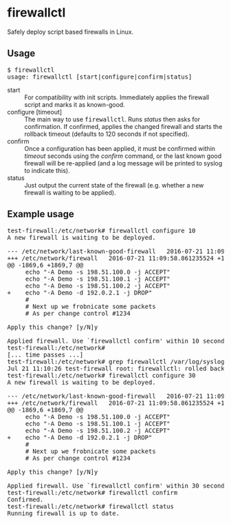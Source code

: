 # firewallctl
Safely deploy script based firewalls in Linux.

## Usage

<pre>
$ firewallctl 
usage: firewallctl [start|configure|confirm|status]
</pre>

<dl>
  <dt>start</dt>
  <dd>For compatibility with init scripts. Immediately applies the firewall script and marks it as known-good.</dd>

  <dt>configure [timeout]</dt>
  <dd>The main way to use <tt>firewallctl</tt>. Runs <em>status</em> then asks for confirmation. If confirmed, applies the changed firewall and starts the rollback timeout (defaults to 120 seconds if not specified).</dd>
  
  <dt>confirm</dt>
  <dd>Once a configuration has been applied, it must be confirmed within <em>timeout</em> seconds using the <em>confirm</em> command, or the last known good firewall will be re-applied (and a log message will be printed to syslog to indicate this).</dd>
  
  <dt>status</dt>
  <dd>Just output the current state of the firewall (e.g. whether a new firewall is waiting to be applied).</dd>
</dl>

## Example usage

<pre>
test-firewall:/etc/network# firewallctl configure 10
A new firewall is waiting to be deployed.

--- /etc/network/last-known-good-firewall   2016-07-21 11:09:41.953415248 +1200
+++ /etc/network/firewall   2016-07-21 11:09:58.861235524 +1200
@@ -1869,6 +1869,7 @@
     echo "-A Demo -s 198.51.100.0 -j ACCEPT"
     echo "-A Demo -s 198.51.100.1 -j ACCEPT"
     echo "-A Demo -s 198.51.100.2 -j ACCEPT"
+    echo "-A Demo -d 192.0.2.1 -j DROP"
     # 
     # Next up we frobnicate some packets
     # As per change control #1234

Apply this change? [y/N]y

Applied firewall. Use `firewallctl confirm' within 10 seconds to confirm.
test-firewall:/etc/network#
[... time passes ...]
test-firewall:/etc/network# grep firewallctl /var/log/syslog
Jul 21 11:10:26 test-firewall root: firewallctl: rolled back firewall!
test-firewall:/etc/network# firewallctl configure 30
A new firewall is waiting to be deployed.

--- /etc/network/last-known-good-firewall   2016-07-21 11:09:41.953415248 +1200
+++ /etc/network/firewall   2016-07-21 11:09:58.861235524 +1200
@@ -1869,6 +1869,7 @@
     echo "-A Demo -s 198.51.100.0 -j ACCEPT"
     echo "-A Demo -s 198.51.100.1 -j ACCEPT"
     echo "-A Demo -s 198.51.100.2 -j ACCEPT"
+    echo "-A Demo -d 192.0.2.1 -j DROP"
     # 
     # Next up we frobnicate some packets
     # As per change control #1234

Apply this change? [y/N]y

Applied firewall. Use `firewallctl confirm' within 30 seconds to confirm.
test-firewall:/etc/network# firewallctl confirm
Confirmed.
test-firewall:/etc/network# firewallctl status
Running firewall is up to date.
</pre>
